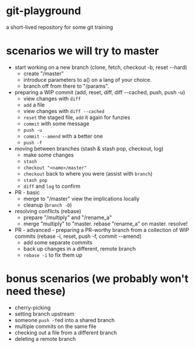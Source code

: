 # git-playground
a short-lived repository for some git training

# scenarios we will try to master
- start working on a new branch (clone, fetch, checkout -b, reset --hard)
  - create "<name>/master"
  - introduce parameters to a() on a lang of your choice.
  - branch off from there to "<name>/params".
- preparing a WIP commit (add, reset, diff, diff --cached, push, push -u)
  - view changes with `diff`
  - `add` a file
  - view changes with `diff --cached`
  - `reset` the staged file, `add` it again for funzies
  - `commit` with some message
  - `push -u`
  - `commit --amend` with a better one
  - `push -f`
- moving between branches (stash & stash pop, checkout, log)
  - make some changes
  - `stash`
  - `checkout "<name>/master"`
  - `checkout` back to where you were (assist with `branch`)
  - `stash pop`
  - `diff` and `log` to confirm
- PR - basic
  - merge to "<name>/master" view the implications locally
  - cleanup (`branch -D`)
- resolving conflicts (rebase)
  - prepare "<name>/multiply" and "<name>/rename_a"
  - merge "multiply" to "master. rebase "rename_a" on master. resolve!
- PR - advanced - preparing a PR-worthy branch from a collection of WIP commits (rebase -i, reset, push -f, commit --amend)
  - add some separate commits
  - back up changes in a different, remote branch
  - `rebase -i` to fix them up

# bonus scenarios (we probably won't need these)
- cherry-picking
- setting branch upstream
- someone `push -f`ed into a shared branch
- multiple commits on the same file
- checking out a file from a different branch
- deleting a remote branch
